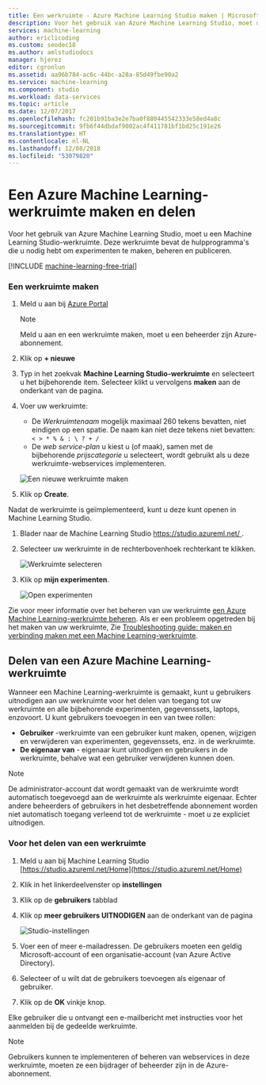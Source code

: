 ```yaml
---
title: Een werkruimte - Azure Machine Learning Studio maken | Microsoft Docs
description: Voor het gebruik van Azure Machine Learning Studio, moet u een Machine Learning Studio-werkruimte. Deze werkruimte bevat de hulpprogramma's die u nodig hebt om experimenten te maken, beheren en publiceren.
services: machine-learning
author: ericlicoding
ms.custom: seodec18
ms.author: amlstudiodocs
manager: hjerez
editor: cgronlun
ms.assetid: aa96b784-ac6c-44bc-a28a-85d49fbe90a2
ms.service: machine-learning
ms.component: studio
ms.workload: data-services
ms.topic: article
ms.date: 12/07/2017
ms.openlocfilehash: fc201b91ba3e2e7ba0f880445542333e58ed4a8c
ms.sourcegitcommit: 9fb6f44dbdaf9002ac4f411781bf1bd25c191e26
ms.translationtype: HT
ms.contentlocale: nl-NL
ms.lasthandoff: 12/08/2018
ms.locfileid: "53079820"
---
```

# <a name="create-and-share-an-azure-machine-learning-workspace"></a>Een Azure Machine Learning-werkruimte maken en delen

Voor het gebruik van Azure Machine Learning Studio, moet u een Machine Learning Studio-werkruimte. Deze werkruimte bevat de hulpprogramma's die u nodig hebt om experimenten te maken, beheren en publiceren.

[!INCLUDE [machine-learning-free-trial](../../../includes/machine-learning-free-trial.md)]

### <a name="to-create-a-workspace"></a>Een werkruimte maken
1. Meld u aan bij [Azure Portal](https://portal.azure.com/)

    > [!NOTE]
    > Meld u aan en een werkruimte maken, moet u een beheerder zijn Azure-abonnement. 
    >
    > 

2. Klik op **+ nieuwe**

3. Typ in het zoekvak **Machine Learning Studio-werkruimte** en selecteert u het bijbehorende item. Selecteer klikt u vervolgens **maken** aan de onderkant van de pagina.

4. Voer uw werkruimte:

    - De *Werkruimtenaam* mogelijk maximaal 260 tekens bevatten, niet eindigen op een spatie. De naam kan niet deze tekens niet bevatten: `< > * % & : \ ? + /`
    - De *web service-plan* u kiest u (of maak), samen met de bijbehorende *prijscategorie* u selecteert, wordt gebruikt als u deze werkruimte-webservices implementeren.

    ![Een nieuwe werkruimte maken](./media/create-workspace/create-new-workspace.png)

5. Klik op **Create**.

Nadat de werkruimte is geïmplementeerd, kunt u deze kunt openen in Machine Learning Studio.

1. Blader naar de Machine Learning Studio [ https://studio.azureml.net/ ](https://studio.azureml.net/).

2. Selecteer uw werkruimte in de rechterbovenhoek rechterkant te klikken.

    ![Werkruimte selecteren](./media/create-workspace/open-workspace.png)

3. Klik op **mijn experimenten**.

    ![Open experimenten](./media/create-workspace/my-experiments.png)

Zie voor meer informatie over het beheren van uw werkruimte [een Azure Machine Learning-werkruimte beheren](manage-workspace.md).
Als er een probleem opgetreden bij het maken van uw werkruimte, Zie [Troubleshooting guide: maken en verbinding maken met een Machine Learning-werkruimte](troubleshooting-creating-ml-workspace.md).


## <a name="sharing-an-azure-machine-learning-workspace"></a>Delen van een Azure Machine Learning-werkruimte
Wanneer een Machine Learning-werkruimte is gemaakt, kunt u gebruikers uitnodigen aan uw werkruimte voor het delen van toegang tot uw werkruimte en alle bijbehorende experimenten, gegevenssets, laptops, enzovoort. U kunt gebruikers toevoegen in een van twee rollen:

* **Gebruiker** -werkruimte van een gebruiker kunt maken, openen, wijzigen en verwijderen van experimenten, gegevenssets, enz. in de werkruimte.
* **De eigenaar van** - eigenaar kunt uitnodigen en gebruikers in de werkruimte, behalve wat een gebruiker verwijderen kunnen doen.

> [!NOTE]
> De administrator-account dat wordt gemaakt van de werkruimte wordt automatisch toegevoegd aan de werkruimte als werkruimte eigenaar. Echter andere beheerders of gebruikers in het desbetreffende abonnement worden niet automatisch toegang verleend tot de werkruimte - moet u ze expliciet uitnodigen.
> 
> 

### <a name="to-share-a-workspace"></a>Voor het delen van een werkruimte

1. Meld u aan bij Machine Learning Studio [https://studio.azureml.net/Home](https://studio.azureml.net/Home)

2. Klik in het linkerdeelvenster op **instellingen**

3. Klik op de **gebruikers** tabblad

4. Klik op **meer gebruikers UITNODIGEN** aan de onderkant van de pagina

    ![Studio-instellingen](./media/create-workspace/settings.png)

5. Voer een of meer e-mailadressen. De gebruikers moeten een geldig Microsoft-account of een organisatie-account (van Azure Active Directory).

6. Selecteer of u wilt dat de gebruikers toevoegen als eigenaar of gebruiker.

7. Klik op de **OK** vinkje knop.

Elke gebruiker die u ontvangt een e-mailbericht met instructies voor het aanmelden bij de gedeelde werkruimte.

> [!NOTE]
> Gebruikers kunnen te implementeren of beheren van webservices in deze werkruimte, moeten ze een bijdrager of beheerder zijn in de Azure-abonnement. 



